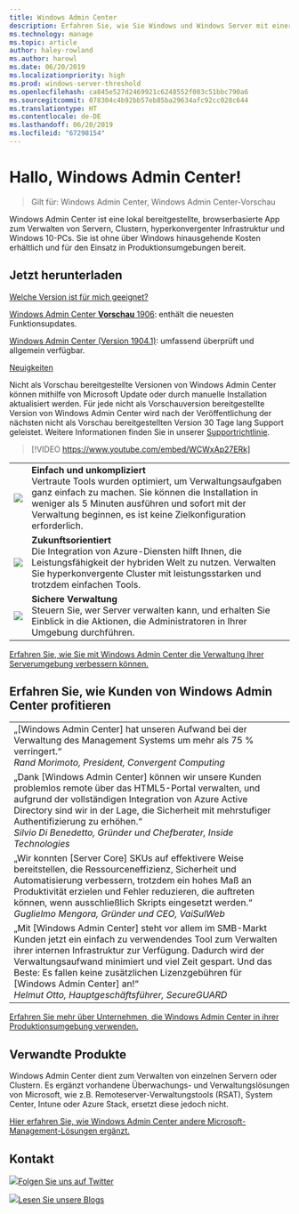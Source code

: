 ```yaml
---
title: Windows Admin Center
description: Erfahren Sie, wie Sie Windows und Windows Server mit einer neuen browserbasierten App, Windows Admin Center (früher Projekt Honolulu), verwalten können
ms.technology: manage
ms.topic: article
author: haley-rowland
ms.author: harowl
ms.date: 06/20/2019
ms.localizationpriority: high
ms.prod: windows-server-threshold
ms.openlocfilehash: ca845e527d2469921c6248552f003c51bbc790a6
ms.sourcegitcommit: 078304c4b92bb57eb85ba29634afc92cc028c644
ms.translationtype: HT
ms.contentlocale: de-DE
ms.lasthandoff: 06/20/2019
ms.locfileid: "67298154"
---
```

# <a name="hello-windows-admin-center"></a>Hallo, Windows Admin Center!

>Gilt für: Windows Admin Center, Windows Admin Center-Vorschau

Windows Admin Center ist eine lokal bereitgestellte, browserbasierte App zum Verwalten von Servern, Clustern, hyperkonvergenter Infrastruktur und Windows 10-PCs. Sie ist ohne über Windows hinausgehende Kosten erhältlich und für den Einsatz in Produktionsumgebungen bereit.

## <a name="download-now"></a>Jetzt herunterladen

[Welche Version ist für mich geeignet?](faq.md#what-is-windows-admin-center-preview-which-version-is-right-for-me)

[Windows Admin Center **Vorschau** 1906](https://www.microsoft.com/en-us/software-download/windowsinsiderpreviewserver): enthält die neuesten Funktionsupdates.

[Windows Admin Center (Version 1904.1)](https://aka.ms/WACDownload): umfassend überprüft und allgemein verfügbar.

[Neuigkeiten](../overview.md#release-history)

Nicht als Vorschau bereitgestellte Versionen von Windows Admin Center können mithilfe von Microsoft Update oder durch manuelle Installation aktualisiert werden. Für jede nicht als Vorschauversion bereitgestellte Version von Windows Admin Center wird nach der Veröffentlichung der nächsten nicht als Vorschau bereitgestellten Version 30 Tage lang Support geleistet. Weitere Informationen finden Sie in unserer [Supportrichtlinie](../support/index.md).

>[!VIDEO https://www.youtube.com/embed/WCWxAp27ERk]

|     |     |
| --- | --- |
| ![](../media/simple-icon.png)| **Einfach und unkompliziert** <br/> Vertraute Tools wurden optimiert, um Verwaltungsaufgaben ganz einfach zu machen. Sie können die Installation in weniger als 5 Minuten ausführen und sofort mit der Verwaltung beginnen, es ist keine Zielkonfiguration erforderlich. |
| ![](../media/future-icon.png)| **Zukunftsorientiert** <br/> Die Integration von Azure-Diensten hilft Ihnen, die Leistungsfähigkeit der hybriden Welt zu nutzen. Verwalten Sie hyperkonvergente Cluster mit leistungsstarken und trotzdem einfachen Tools. |
| ![](../media/secure-icon.png)| **Sichere Verwaltung** <br/> Steuern Sie, wer Server verwalten kann, und erhalten Sie Einblick in die Aktionen, die Administratoren in Ihrer Umgebung durchführen. |

[Erfahren Sie, wie Sie mit Windows Admin Center die Verwaltung Ihrer Serverumgebung verbessern können.](../overview.md)

## <a name="see-how-customers-are-benefitting-from-windows-admin-center"></a>Erfahren Sie, wie Kunden von Windows Admin Center profitieren

|     |
| --- |
| „[Windows Admin Center] hat unseren Aufwand bei der Verwaltung des Management Systems um mehr als 75 % verringert.“<br> *Rand Morimoto, President, Convergent Computing* |
| „Dank [Windows Admin Center] können wir unsere Kunden problemlos remote über das HTML5-Portal verwalten, und aufgrund der vollständigen Integration von Azure Active Directory sind wir in der Lage, die Sicherheit mit mehrstufiger Authentifizierung zu erhöhen.“<br/> *Silvio Di Benedetto, Gründer und Chefberater, Inside Technologies* |
| „Wir konnten [Server Core] SKUs auf effektivere Weise bereitstellen, die Ressourceneffizienz, Sicherheit und Automatisierung verbessern, trotzdem ein hohes Maß an Produktivität erzielen und Fehler reduzieren, die auftreten können, wenn ausschließlich Skripts eingesetzt werden.“ <br/> *Guglielmo Mengora, Gründer und CEO, VaiSulWeb* |
| „Mit [Windows Admin Center] steht vor allem im SMB-Markt Kunden jetzt ein einfach zu verwendendes Tool zum Verwalten ihrer internen Infrastruktur zur Verfügung. Dadurch wird der Verwaltungsaufwand minimiert und viel Zeit gespart. Und das Beste: Es fallen keine zusätzlichen Lizenzgebühren für [Windows Admin Center] an!“ <br/> *Helmut Otto, Hauptgeschäftsführer, SecureGUARD* |

[Erfahren Sie mehr über Unternehmen, die Windows Admin Center in ihrer Produktionsumgebung verwenden.](case-studies.md)

## <a name="related-products"></a>Verwandte Produkte

Windows Admin Center dient zum Verwalten von einzelnen Servern oder Clustern. Es ergänzt vorhandene Überwachungs- und Verwaltungslösungen von Microsoft, wie z.B. Remoteserver-Verwaltungstools (RSAT), System Center, Intune oder Azure Stack, ersetzt diese jedoch nicht.

[Hier erfahren Sie, wie Windows Admin Center andere Microsoft-Management-Lösungen ergänzt.](related-management.md)

## <a name="connect-with-us"></a>Kontakt

![](//img-prod-cms-rt-microsoft-com.akamaized.net/cms/api/am/imageFileData/REOolR)[Folgen Sie uns auf Twitter](https://twitter.com/servermgmt)

![](//img-prod-cms-rt-microsoft-com.akamaized.net/cms/api/am/imageFileData/REOtyw)[Lesen Sie unsere Blogs](https://blogs.technet.microsoft.com/servermanagement/)